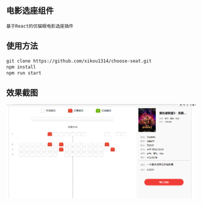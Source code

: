 ## 电影选座组件
    基于React的仿猫眼电影选座插件
## 使用方法
    git clone https://github.com/xikou1314/choose-seat.git
    npm install
    npm run start
## 效果截图
![效果图](./screenShoot/1.png)
